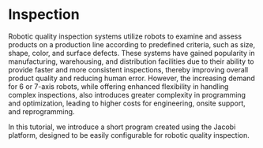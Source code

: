 # Inspection

Robotic quality inspection systems utilize robots to examine and assess products on a production line according to predefined criteria, such as size, shape, color, and surface defects. These systems have gained popularity in manufacturing, warehousing, and distribution facilities due to their ability to provide faster and more consistent inspections, thereby improving overall product quality and reducing human error. However, the increasing demand for 6 or 7-axis robots, while offering enhanced flexibility in handling complex inspections, also introduces greater complexity in programming and optimization, leading to higher costs for engineering, onsite support, and reprogramming.

In this tutorial, we introduce a short program created using the Jacobi platform, designed to be easily configurable for robotic quality inspection.

